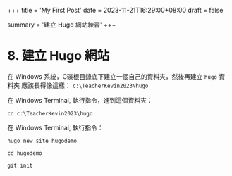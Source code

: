 +++
title = 'My First Post'
date = 2023-11-21T16:29:00+08:00
draft = false

summary = '建立 Hugo 網站練習'
+++


# 8. 建立 Hugo 網站

在 Windows 系統，C碟根目錄底下建立一個自己的資料夾，然後再建立 `hugo` 資料夾
應該長得像這樣：
`c:\TeacherKevin2023\hugo`

在 Windows Terminal, 執行指令，進到這個資料夾：
```shell
cd c:\TeacherKevin2023\hugo
```

在 Windows Terminal, 執行指令：
```shell
hugo new site hugodemo 

cd hugodemo

git init
```
